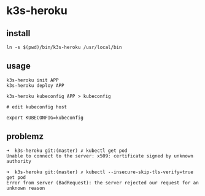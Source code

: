 # k3s-heroku

## install

    ln -s $(pwd)/bin/k3s-heroku /usr/local/bin

## usage

    k3s-heroku init APP
    k3s-heroku deploy APP

    k3s-heroku kubeconfig APP > kubeconfig

    # edit kubeconfig host

    export KUBECONFIG=kubeconfig

## problemz

    ➜  k3s-heroku git:(master) ✗ kubectl get pod
    Unable to connect to the server: x509: certificate signed by unknown authority

    ➜  k3s-heroku git:(master) ✗ kubectl --insecure-skip-tls-verify=true get pod
    Error from server (BadRequest): the server rejected our request for an unknown reason
